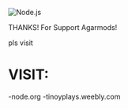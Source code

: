 ![Node.js](http://nodejs.org/images/logos/nodejs.png)



THANKS! For Support Agarmods!


pls visit
# VISIT:
-node.org
-tinoyplays.weebly.com
